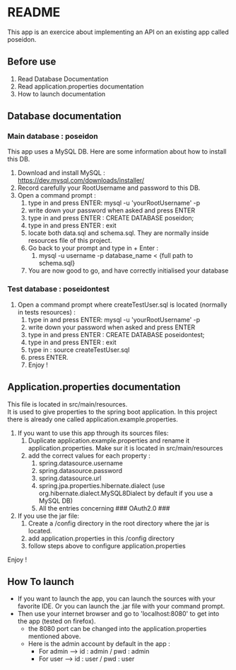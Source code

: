 # README

This app is an exercice about implementing an API on an existing app called poseidon.

## Before use

1. Read Database Documentation
2. Read application.properties documentation
3. How to launch documentation

## Database documentation

### Main database : poseidon

This app uses a MySQL DB. Here are some information about how to install this DB.<br>

1. Download and install MySQL : https://dev.mysql.com/downloads/installer/
2. Record carefully your RootUsername and password to this DB.
3. Open a command prompt :
    1. type in and press ENTER: mysql -u 'yourRootUsername' -p
    2. write down your password when asked and press ENTER
    3. type in and press ENTER : CREATE DATABASE poseidon;
    4. type in and press ENTER : exit
    5. locate both data.sql and schema.sql. They are normally inside resources file of this project.
    6. Go back to your prompt and type in + Enter :
        1. mysql -u username -p database_name < {full path to schema.sql}
    7. You are now good to go, and have correctly initialised your database

### Test database : poseidontest

1. Open a command prompt where createTestUser.sql is located (normally in tests resources) :
    1. type in and press ENTER: mysql -u 'yourRootUsername' -p
    2. write down your password when asked and press ENTER
    3. type in and press ENTER : CREATE DATABASE poseidontest;
    4. type in and press ENTER : exit
    5. type in : source createTestUser.sql
    6. press ENTER.
    7. Enjoy !

## Application.properties documentation

This file is located in src/main/resources.<br>
It is used to give properties to the spring boot application. In this project there is already one called
application.example.properties.

1. If you want to use this app through its sources files:
    1. Duplicate application.example.properties and rename it application.properties. Make sur it is located in
       src/main/resources
    2. add the correct values for each property :
        1. spring.datasource.username
        2. spring.datasource.password
        3. spring.datasource.url
        4. spring.jpa.properties.hibernate.dialect (use org.hibernate.dialect.MySQL8Dialect by default if you use a MySQL DB)
        5. All the entries concerning ### OAuth2.0 ###
2. If you use the jar file:
    1. Create a /config directory in the root directory where the jar is located.
    2. add application.properties in this /config directory
    3. follow steps above to configure application.properties

Enjoy !

## How To launch
- If you want to launch the app, you can launch the sources with your favorite IDE. Or you can launch the .jar file with your command prompt.
- Then use your internet browser and go to 'localhost:8080' to get into the app (tested on firefox).
    - the 8080 port can be changed into the application.properties mentioned above.
    - Here is the admin account by default in the app :
        - For admin --> id : admin / pwd : admin
        - For user --> id : user / pwd : user